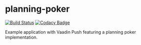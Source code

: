 # planning-poker
[![Build Status](https://travis-ci.com/martinvidec/planning-poker.svg?branch=master)](https://travis-ci.com/martinvidec/planning-poker)
[![Codacy Badge](https://app.codacy.com/project/badge/Grade/9c968d832ad94a71acfc6eb3a9020fbc)](https://www.codacy.com/gh/martinvidec/planning-poker/dashboard?utm_source=github.com&amp;utm_medium=referral&amp;utm_content=martinvidec/planning-poker&amp;utm_campaign=Badge_Grade)

Example application with Vaadin Push featuring a planning poker implementation.
